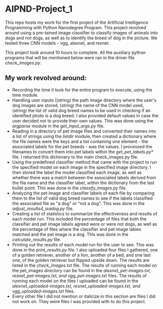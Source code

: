 # AIPND-Project_1
This repo hosts my work for the first project of the Artificial Intelligence Programming with Python Nanodegree Program. This project revolved around using a pre-tained image classifier to classify images of animals into dogs and not dogs, as well as to identify the breed of dog in the picture. We tested three CNN models - vgg, alexnet, and resnet.

This project took around 10 hours to complete. All the auxiliary python programs that will be mentioned below were ran in the driver file *check_images.py*.

## My work revolved around:
* Recording the time it took for the entire program to execute, using the time module.
* Handling user inputs ((string) the path image directory where the user's dog images are stored, (string) the name of the CNN model used, (string) the list of valid dog breed names to be used in checking if an identified photo is a dog breed. I also provided default values in case the user decided not to provide their own values. This was done using the *argparse* module in the *get_input_args.py* file.
* Reading in a directory of pet image files and converted their names into a list of strings using the *listdir* module, then created a dictionary where the file names were the keys and a list containing one element - the associated labels for the pet breeds - was the values. I processed the filenames to convert them into pet labels within the *get_pet_labels.py** file. I returned this dictionary to the main check_images.py file.
* Using the predefined classifier method that came with the project to run the specified model on each image in the specified image directory. I then stored the label the model classified each image, as well as whether there was a match between the associated labels derived from the file name and the classifier label, within the dictionary from the last bullet point. This was done in the *classify_images.py* file.
* Analyzing the pet image and classifier labels of each file by comparing them to the list of valid dog breed names to see if the labels classified the associated file as "a dog" or "not a dog". This was done in the *adjust_results4_isadog.py* file.
* Creating a list of statistics to summarize the effectiveness and results of each model run. This included the percentage of files that both the classifier and pet image labels agreed were or were not dogs, as well as the percentage of files where the classifier and pet image lables matched and the pet image is a dog. This was done in the *calculate_results.py* file.
* Printing out the results of each model run for the user to see. This was done in the *print_results.py* file. I also uploaded four files I gathered, one of a golden retriever, another of a lion, another of a bed, and one last one, of the golden retriever but flipped upside down. The results are listed in the *check_images.txt* file. The results of running each model on the pet_images directory can be found in the *alexnet_pet-images.txt, resnet_pet-images.txt, and vgg_pet-images.txt* files. The results of running each model on the files I uploaded can be found in the *alexnet_uploaded-images.txt, resnet_uploaded-images.txt, and vgg_uploaded-images.txt* files.
* Every other file I did not mention or italicize in this section are files I did not work on. They were files I was provided with to do this project.
